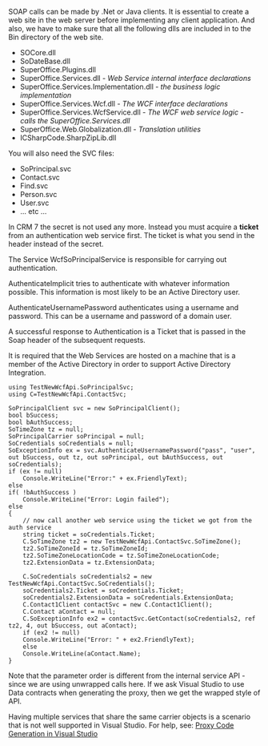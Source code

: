 <properties date="2016-06-24"
SortOrder="8"
/>

SOAP calls can be made by .Net or Java clients. It is essential to create a web site in the web server before implementing any client application. And also, we have to make sure that all the following dlls are included in to the Bin directory of the web site.

* SOCore.dll
* SoDateBase.dll
* SuperOffice.Plugins.dll
* SuperOffice.Services.dll - *Web Service internal interface declarations*
* SuperOffice.Services.Implementation.dll - *the business logic implementation*
* SuperOffice.Services.Wcf.dll - *The WCF interface declarations*
* SuperOffice.Services.WcfService.dll - *The WCF web service logic - calls the SuperOffice.Services.dll*
* SuperOffice.Web.Globalization.dll - *Translation utilities*
* ICSharpCode.SharpZipLib.dll

You will also need the SVC files:
* SoPrincipal.svc
* Contact.svc
* Find.svc
* Person.svc
* User.svc
* ... etc ...

In CRM 7 the secret is not used any more. Instead you must acquire a **ticket** from an authentication web service first. The ticket is what you send in the header instead of the secret.

The Service WcfSoPrincipalService is responsible for carrying out authentication.

AuthenticateImplicit tries to authenticate with whatever information possible. This information is most likely to be an Active Directory user.

AuthenticateUsernamePassword authenticates using a username and password. This can be a username and password of a domain user.

A successful response to Authentication is a Ticket that is passed in the Soap header of the subsequent requests.

It is required that the Web Services are hosted on a machine that is a member of the Active Directory in order to support Active Directory Integration.

```
using TestNewWcfApi.SoPrincipalSvc;
using C=TestNewWcfApi.ContactSvc;

SoPrincipalClient svc = new SoPrincipalClient();
bool bSuccess;
bool bAuthSuccess;
SoTimeZone tz = null;
SoPrincipalCarrier soPrincipal = null;
SoCredentials soCredentials = null;
SoExceptionInfo ex = svc.AuthenticateUsernamePassword("pass", "user", out bSuccess, out tz, out soPrincipal, out bAuthSuccess, out soCredentials);
if (ex != null)
    Console.WriteLine("Error:" + ex.FriendlyText);
else
if( !bAuthSuccess )
    Console.WriteLine("Error: Login failed");
else
{
    // now call another web service using the ticket we got from the auth service
    string ticket = soCredentials.Ticket;
    C.SoTimeZone tz2 = new TestNewWcfApi.ContactSvc.SoTimeZone();
    tz2.SoTimeZoneId = tz.SoTimeZoneId;
    tz2.SoTimeZoneLocationCode = tz.SoTimeZoneLocationCode;
    tz2.ExtensionData = tz.ExtensionData;

    C.SoCredentials soCredentials2 = new TestNewWcfApi.ContactSvc.SoCredentials();
    soCredentials2.Ticket = soCredentials.Ticket;
    soCredentials2.ExtensionData = soCredentials.ExtensionData;
    C.Contact1Client contactSvc = new C.Contact1Client();
    C.Contact aContact = null;
    C.SoExceptionInfo ex2 = contactSvc.GetContact(soCredentials2, ref tz2, 4, out bSuccess, out aContact);
    if (ex2 != null)
    Console.WriteLine("Error: " + ex2.FriendlyText);
    else
    Console.WriteLine(aContact.Name);
}
```

Note that the parameter order is different from the internal service API - since we are using unwrapped calls here. If we ask Visual Studio to use Data contracts when generating the proxy, then we get the wrapped style of API.
 

Having multiple services that share the same carrier objects is a scenario that is not well supported in Visual Studio. For help, see: [Proxy Code Generation in Visual Studio](http://www.hightech.ir/SeeSharp/Proxy-Code-Generation-In-Visual-Studio)
